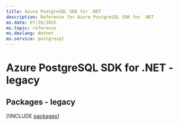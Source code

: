 ```yaml
---
title: Azure PostgreSQL SDK for .NET
description: Reference for Azure PostgreSQL SDK for .NET
ms.date: 07/28/2025
ms.topic: reference
ms.devlang: dotnet
ms.service: postgresql
---
```

# Azure PostgreSQL SDK for .NET - legacy
## Packages - legacy
[!INCLUDE [packages](postgresql-index.md)]